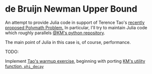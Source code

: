 # de Bruijn Newman Upper Bound

An attempt to provide Julia code in support of Terence Tao's [recently proposed Polymath Problem.](http://michaelnielsen.org/polymath1/index.php?title=De_Bruijn-Newman_constant) In particular, I'll try to maintain Julia code which roughly parallels [@KM's python repository](https://github.com/km-git-acc/dbn_upper_bound).

The main point of Julia in this case is, of course, performance.

TODO:

Implement [Tao's warmup exercise](https://terrytao.wordpress.com/2018/01/24/polymath-proposal-upper-bounding-the-de-bruijn-newman-constant/#comment-491795), beginning with porting [KM's utility function, `phi_decay`](https://github.com/km-git-acc/dbn_upper_bound/blob/master/utility.py#L11)
